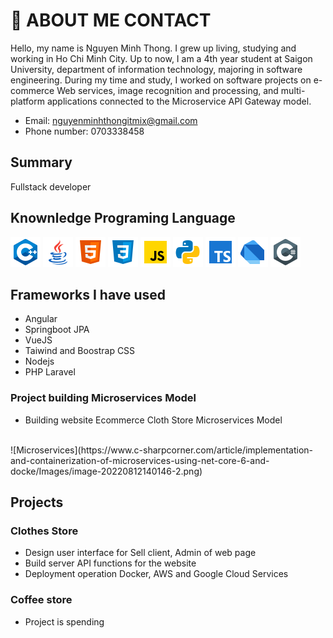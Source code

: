 # 🌟 ABOUT ME CONTACT
Hello, my name is Nguyen Minh Thong. I grew up living, studying and working in Ho Chi Minh City. Up to now, I am a 4th year student at Saigon University, department of information technology, majoring in software engineering. During my time and study, I worked on software projects on e-commerce Web services, image recognition and processing, and multi-platform applications connected to the Microservice API Gateway model.

- Email: nguyenminhthongitmix@gmail.com
- Phone number: 0703338458
 
## Summary
Fullstack developer

## Knownledge Programing Language
![C++](assets/c.png)
![Java](assets/java.png)
![HTML](assets/html.png)
![CSS](assets/css.png)
![JavaScript](assets/js.png)
![Python](assets/python.png)
![TypeScript](assets/ts.png)
![Dart](assets/dart.png)
![C#](assets/csharp.png)

## Frameworks I have used
 - Angular
 - Springboot JPA
 - VueJS
 - Taiwind and Boostrap CSS
 - Nodejs
 - PHP Laravel
   
### Project building Microservices Model
- Building website Ecommerce Cloth Store Microservices Model
 </br>
![Microservices](https://www.c-sharpcorner.com/article/implementation-and-containerization-of-microservices-using-net-core-6-and-docke/Images/image-20220812140146-2.png)

## Projects
### Clothes Store 
- Design user interface for Sell client, Admin of web page
- Build server API functions for the website
- Deployment operation Docker, AWS and Google Cloud Services
### Coffee store
- Project is spending

